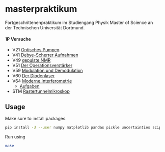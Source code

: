 # masterpraktikum
Fortgeschrittenenpraktikum im Studiengang Physik Master of Science an der Technischen Universität Dortmund.

#### 1P Versuche

- V21  [Optisches Pumpen](http://129.217.224.2/HOMEPAGE/PHYSIKER/MASTER/SKRIPT/V21n_TeachSpin_new.pdf)
- V41  [Debye-Scherrer Aufnahmen](http://129.217.224.2/HOMEPAGE/PHYSIKER/MASTER/SKRIPT/V41.pdf)
- V49  [gepulste NMR](http://129.217.224.2/HOMEPAGE/PHYSIKER/MASTER/SKRIPT/V49.pdf)
- V51  [Der Operationsverstärker](http://129.217.224.2/HOMEPAGE/PHYSIKER/MASTER/SKRIPT/V51.pdf)
- V59  [Modulation und Demodulation](http://129.217.224.2/HOMEPAGE/PHYSIKER/MASTER/SKRIPT/V59.pdf)
- V60  [Der Diodenlaser](http://129.217.224.2/HOMEPAGE/PHYSIKER/MASTER/SKRIPT/Diodenl.pdf)
- V64  [Moderne Interferometrie](http://129.217.224.2/HOMEPAGE/PHYSIKER/MASTER/SKRIPT/Interferometrie.pdf)
    -  [Aufgaben](http://129.217.224.2/HOMEPAGE/PHYSIKER/MASTER/SKRIPT/V64Aufgaben.pdf)
- STM  [Rastertunnelmikroskop](http://129.217.224.2/HOMEPAGE/PHYSIKER/MASTER/SKRIPT/STMAnleitung.pdf)

## Usage
Make sure to install packages
```bash
pip install -U --user numpy matplotlib pandas pickle uncertainties scipy pint textable
```

Run using
```bash
make
```
